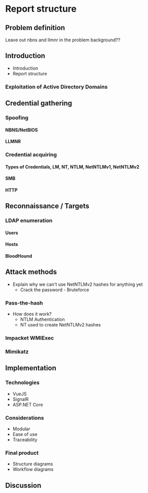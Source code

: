 # Report structure

## Problem definition
Leave out nbns and llmnr in the problem background??

## Introduction
* Introduction
* Report structure
### Exploitation of Active Directory Domains

## Credential gathering
### Spoofing
#### NBNS/NetBIOS
#### LLMNR
### Credential acquiring
#### Types of Credentials, LM, NT, NTLM, NetNTLMv1, NetNTLMv2
#### SMB
#### HTTP

## Reconnaissance / Targets
### LDAP enumeration
#### Users
#### Hosts
#### BloodHound

## Attack methods
* Explain why we can't use NetNTLMv2 hashes for anything yet
    * Crack the password - Bruteforce

### Pass-the-hash
* How does it work?
    * NTLM Authentication
    * NT used to create NetNTLMv2 hashes

### Impacket WMIExec
### Mimikatz

## Implementation

### Technologies
* VueJS
* SignalR
* ASP.NET Core

### Considerations
* Modular
* Ease of use
* Traceability

### Final product
* Structure diagrams
* Workflow diagrams

## Discussion
